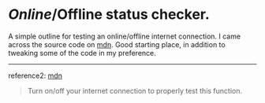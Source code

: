 # ***Online***/__Offline__ status checker.

A simple outline for testing an online/offline internet connection. I came across the source code on [mdn](). Good starting place, in addition to tweaking some of the code in my preference.

---

reference2:
[mdn]((https://developer.mozilla.org/en-US/docs/Web/API/Window/DOMContentLoaded_event))


>Turn on/off your internet connection to properly test this function.